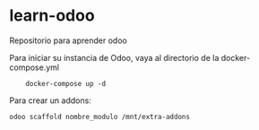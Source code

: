 # learn-odoo
Repositorio para aprender odoo

Para iniciar su instancia de Odoo, vaya al directorio de la docker-compose.yml

        docker-compose up -d

Para crear un addons:

    odoo scaffold nombre_modulo /mnt/extra-addons
